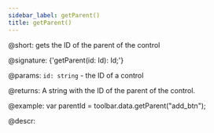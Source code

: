 ```yaml
---
sidebar_label: getParent()
title: getParent()
---          
```


@short: gets the ID of the parent of the control

@signature: {'getParent(id: Id): Id;'}

@params:
`id: string` - the ID of a control

@returns:
A string with the ID of the parent of the control.

@example:
var parentId = toolbar.data.getParent("add_btn");

@descr:
